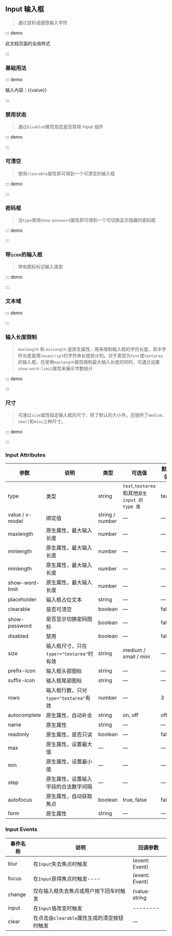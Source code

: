 ## Input 输入框

> 通过鼠标或键盘输入字符

::: demo

此文档页面的全局样式

<style>
.x-demo{
  width: 180px;
}
</style>

:::

### 基础用法

::: demo

<p class="x-demo">
  <x-input placeholder="请输入内容" v-model="value" />
  <div>输入内容：{{value}}</div>
</p>

<script>
export default {
  data(){
    return {
      value:''
    }
  }
}
</script>

:::

### 禁用状态

> 通过`disabled`属性指定是否禁用 input 组件

::: demo

<p class="x-demo">
  <x-input placeholder="请输入内容" disabled />
</p>
  
:::

### 可清空

> 使用`clearable`属性即可得到一个可清空的输入框

::: demo

<p class="x-demo">
  <x-input placeholder="请输入内容" clearable />
</p>
  
:::

### 密码框

> 当`type`使用`show-password`属性即可得到一个可切换显示隐藏的密码框

::: demo

<p class="x-demo">
  <x-input type="password" placeholder="请输入内容" show-password clearable />
</p>

:::

### 带`icon`的输入框

> 带有图标标记输入类型

::: demo

<p class="x-demo">
  <x-input placeholder="请输入内容" prefix-icon="search" />
</p>

<p class="x-demo">
  <x-input placeholder="请输入内容" suffix-icon="clock" />
</p>

:::

### 文本域

::: demo

<x-input type="textarea" placeholder="请输入内容" />

:::

### 输入长度限制

> `maxlength` 和 `minlength` 是原生属性，用来限制输入框的字符长度，其中字符长度是用`Javascript`的字符串长度统计的。对于类型为`text`或`textarea`的输入框，在使用`maxlength`属性限制最大输入长度的同时，可通过设置`show-word-limit`属性来展示字数统计

::: demo

<p class="x-demo">
  <x-input placeholder="请输入内容" :maxlength="100" show-word-limit/>
</p>

<p>
  <x-input type="textarea" placeholder="请输入内容" :maxlength="100" show-word-limit/>
</p>

:::

### 尺寸

> 可通过`size`属性指定输入框的尺寸，除了默认的大小外，还提供了`medium`、`small`和`mini`三种尺寸。

::: demo

<p>
  <x-row :gutter="20">
    <x-col :span="6"><x-input placeholder="请输入内容" /></x-col>
    <x-col :span="6"><x-input placeholder="请输入内容" size="medium"/></x-col>
    <x-col :span="6"><x-input placeholder="请输入内容" size="small"/></x-col>
    <x-col :span="6"><x-input placeholder="请输入内容" size="mini"/></x-col>
  </x-row>
</p>

:::

### Input Attributes

| 参数            | 说明                                     | 类型            | 可选值                                          | 默认值 |
| --------------- | ---------------------------------------- | --------------- | ----------------------------------------------- | ------ |
| type            | 类型                                     | string          | `text`,`textarea` 和其他`原生 input 的 type 值` | text   |
| value / v-model | 绑定值                                   | string / number | —                                               | —      |
| maxlength       | 原生属性，最大输入长度                   | number          | —                                               | —      |
| minlength       | 原生属性，最大输入长度                   | number          | —                                               | —      |
| minlength       | 原生属性，最大输入长度                   | number          | —                                               | —      |
| show-word-limit | 原生属性，最大输入长度                   | number          | —                                               | —      |
| placeholder     | 输入框占位文本                           | string          | —                                               | —      |
| clearable       | 是否可清空                               | boolean         | —                                               | false  |
| show-password   | 是否显示切换密码图标                     | boolean         | —                                               | false  |
| disabled        | 禁用                                     | boolean         | —                                               | false  |
| size            | 输入框尺寸，只在`type!="textarea"`时有效 | string          | medium / small / mini                           | —      |
| prefix-icon     | 输入框头部图标                           | string          | —                                               | —      |
| suffix-icon     | 输入框尾部图标                           | string          | —                                               | —      |
| rows            | 输入框行数，只对`type="textarea"`有效    | number          | —                                               | 3      |
| autocomplete    | 原生属性，自动补全                       | string          | on, off                                         | off    |
| name            | 原生属性                                 | string          | —                                               | —      |
| readonly        | 原生属性，是否只读                       | boolean         | —                                               | false  |
| max             | 原生属性，设置最大值                     | —               | —                                               | —      |
| min             | 原生属性，设置最小值                     | —               | —                                               | —      |
| step            | 原生属性，设置输入字段的合法数字间隔     | —               | —                                               | —      |
| autofocus       | 原生属性，自动获取焦点                   | boolean         | true, false                                     | false  |
| form            | 原生属性                                 | string          | —                                               | —      |

### Input Events

| 事件名称 | 说明                                        | 回调参数       |
| -------- | ------------------------------------------- | -------------- |
| blur     | 在`Input`失去焦点时触发                     | (event: Event) |
| focus    | 在`Input`获得焦点时触发----                 | (event: Event) |
| change   | 仅在输入框失去焦点或用户按下回车时触发      | (value: string | number) |
| input    | 在`Input`值改变时触发                       | --------       |
| clear    | 在点击由`clearable`属性生成的清空按钮时触发 | —              |
